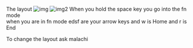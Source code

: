The layout
![img](https://github.com/banana-llarma/the-lochlan-keyboard-project/blob/main/img/lochlan's-65%25-keyboard.jpg)
![img2](http://www.keyboard-layout-editor.com/##@_name=Lochlan's%2065%25%20keyboard%3B&@_c=%23dd6151&a:5%3B&=~%0Asleep%0A%0A%0A%0A%0A%60&_c=%23cecabc%3B&=!%0AF1%0A%0A%0A%0A%0A1&=%2F@%0AF2%0A%0A%0A%0A%0A2&=%23%0AF3%0A%0A%0A%0A%0A3&=$%0AF4%0A%0A%0A%0A%0A4&=%25%0AF5%0A%0A%0A%0A%0A5&=%5E%0AF6%0A%0A%0A%0A%0A6&=%2F&%0AF7%0A%0A%0A%0A%0A7&=*%0AF8%0A%0A%0A%0A%0A8&=(%0AF9%0A%0A%0A%0A%0A9&=)%0AF10%0A%0A%0A%0A%0A0&=%2F_%0AF11%0A%0A%0A%0A%0A-&=+%0AF12%0A%0A%0A%0A%0A%2F=&_c=%239d9682&a:7&w:2%3B&=Backspace&_a:5&f2:2%3B&=%0Apoweroff%0A%0A%0A%0A%0AHome%3B&@_a:7&w:1.5%3B&=Tab&_c=%23cecabc%3B&=q&_a:5&f:3%3B&=%0AHome%0A%0A%0A%0A%0Aw&_f:3%3B&=%0AUp%0A%0A%0A%0A%0Ae&_f:3%3B&=%0AEnd%0A%0A%0A%0A%0Ar&_a:7%3B&=t&=y&_a:5&fa@:0&:1&:2&:2&:2&:2&:1%3B%3B&=%0AB-Up%0A%0A%0A%0A%0Au&_f2:1%3B&=%0AV-Up%0A%0A%0A%0A%0Ai&_f2:1%3B&=%0ABL-Up%0A%0A%0A%0A%0Ao&_a:7%3B&=p&_a:5&f:3%3B&=%7B%0A%0A%0A%0A%0A%0A%5B&_f:3%3B&=%7D%0A%0A%0A%0A%0A%0A%5D&_f:3&w:1.5%3B&=%7C%0A%0A%0A%0A%0A%0A%5C&_c=%239d9682&a:7%3B&=PgUp%3B&@_a:5&f:3&w:1.75%3B&=%0Acaps%0A%0A%0A%0A%0AEsc&_c=%23cecabc&a:7%3B&=a&_a:5&f:3%3B&=%0ADown%0A%0A%0A%0A%0As&_f:3%3B&=%0ARight%0A%0A%0A%0A%0Ad&_f:3%3B&=%0ALeft%0A%0A%0A%0A%0Af&_a:7%3B&=g&=h&_a:5%3B&=%0AB-Down%0A%0A%0A%0A%0Aj&_f2:1%3B&=%0AV-Down%0A%0A%0A%0A%0Ak&_f2:1%3B&=%0ABL-Down%0A%0A%0A%0A%0Al&_f:3%3B&=%2F:%0A%0A%0A%0A%0A%0A%2F%3B&_f:3%3B&=%22%0A%0A%0A%0A%0A%0A'&_c=%23dd6151&a:7&w:2.25%3B&=Enter&_c=%239d9682%3B&=PgDn%3B&@_w:2.25%3B&=Shift&_c=%23cecabc%3B&=z&=x&_fa@:2%3B%3B&=c&_f:3%3B&=v&_f:3%3B&=b&_f:3%3B&=n&_f:3%3B&=m&_a:5&f:3%3B&=%3C%0A%0A%0A%0A%0A%0A,&_f:3%3B&=%3E%0A%0A%0A%0A%0A%0A.&_f:3%3B&=%3F%0A%0A%0A%0A%0A%0A%2F%2F&_c=%239d9682&a:7&f:3&w:1.75%3B&=Shift&_c=%23cecabc&f:3%3B&=Up&_c=%239d9682&f:3%3B&=End%3B&@_f:3&w:1.25%3B&=Ctrl&_f:3&w:1.25%3B&=Opt&_w:1.25%3B&=Command&_c=%237c947d&a:5&w:6.25%3B&=%0Alayer(2)%0A%0A%0A%0A%0Aspace&_c=%239d9682&a:7&w:1.25%3B&=Command&_f:3&w:1.25%3B&=Opt&_x:0.5&c=%23cecabc&f:3%3B&=Left&_f:3%3B&=Down&_f:3%3B&=Right)
When you hold the space key you go into the fn mode  
when you are in fn mode edsf are your arrow keys and w is Home and r is End



To change the layout ask malachi

